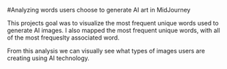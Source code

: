 #Analyzing words users choose to generate AI art in MidJourney

This projects goal was to visualize the most frequent unique words used to generate AI images. 
I also mapped the most frequent unique words, with all of the most frequeslty associated word.

From this analysis we can visually see what types of images users are creating using AI technology.
